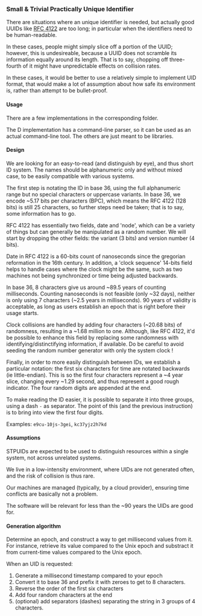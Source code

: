 ### Small & Trivial Practically Unique Identifier

There are situations where an unique identifier is needed, but actually good UUIDs like [RFC 4122](https://www.ietf.org/rfc/rfc4122.txt) are too long; in particular when the identifiers need to be human-readable.

In these cases, people might simply slice off a portion of the UUID; however, this is undesireable, because a UUID does not scramble its information equally around its length. That is to say, chopping off three-fourth of it might have unpredictable effects on collision rates.

In these cases, it would be better to use a relatively simple to implement UID format, that would make a lot of assumption about how safe its environment is, rather than attempt to be bullet-proof.

#### Usage

There are a few implementations in the corresponding folder.

The D implementation has a command-line parser, so it can be used as an actual command-line tool. The others are just meant to be libraries.

#### Design

We are looking for an easy-to-read (and distinguish by eye), and thus short ID system. The names should be alphanumeric only and without mixed case, to be easily compatible with various systems.

The first step is notating the ID in base 36, using the full alphanumeric range but no special characters or uppercase variants. In base 36, we encode ~5.17 bits per characters (BPC), which means the RFC 4122 (128 bits) is still 25 characters, so further steps need be taken; that is to say, some information has to go.

RFC 4122 has essentially two fields, date and 'node', which can be a variety of things but can generally be manipulated as a random number. We will start by dropping the other fields: the variant (3 bits) and version number (4 bits).

Date in RFC 4122 is a 60-bits count of nanoseconds since the gregorian reformation in the 16th century. In addition, a 'clock sequence' 14-bits field helps to handle cases where the clock might be the same, such as two machines not being synchronized or time being adjusted backwards.

In base 36, 8 characters give us around ~89.5 years of counting milliseconds. Counting nanoseconds is not feasible (only ~32 days), neither is only using 7 characters (~2.5 years in milliseconds). 90 years of validity is acceptable, as long as users establish an epoch that is right before their usage starts.

Clock collisions are handled by adding four characters (~20.68 bits) of randomness, resulting in a ~1.68 million to one. Although, like RFC 4122, it'd be possible to enhance this field by replacing some randomness with identifying/distinctifying information, if available. Do be careful to avoid seeding the random number generator with only the system clock !

Finally, in order to more easily distinguish between IDs, we establish a particular notation: the first six characters for time are notated backwards (ie little-endian). This is so the first four characters represent a ~4 year slice, changing every ~1.29 second, and thus represent a good rough indicator. The four random digits are appended at the end.

To make reading the ID easier, it is possible to separate it into three groups, using a dash `-` as separator. The point of this (and the previous instruction) is to bring into view the first four digits.

Examples: `e9cu-10js-3gei`, `kc37yjz2h7kd`


#### Assumptions

STPUIDs are expected to be used to distinguish resources within a single system, not across unrelated systems.

We live in a low-intensity environment, where UIDs are not generated often, and the risk of collision is thus rare.

Our machines are managed (typically, by a cloud provider), ensuring time conflicts are basically not a problem.

The software will be relevant for less than the ~90 years the UIDs are good for.

#### Generation algorithm

Determine an epoch, and construct a way to get millisecond values from it. For instance, retrieve its value compared to the Unix epoch and substract it from current-time values compared to the Unix epoch.

When an UID is requested:

1. Generate a millisecond timestamp compared to your epoch
2. Convert it to base 36 and prefix it with zeroes to get to 8 characters.
3. Reverse the order of the first six characters
4. Add four random characters at the end
5. (optional) add separators (dashes) separating the string in 3 groups of 4 characters.
